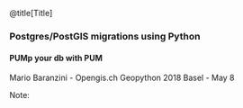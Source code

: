 @title[Title]

### Postgres/PostGIS migrations using Python
#### PUMp your db with PUM

Mario Baranzini - Opengis.ch
Geopython 2018
Basel - May 8

Note:
